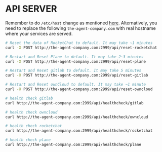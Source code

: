 # API SERVER

Remember to do `/etc/host` change as mentioned [here](../README.md). Alternatively, you need to replace the following
`the-agent-company.com` with real hostname where your services are served.

```bash
# Reset the data of RocketChat to default. It may take ~1 minutes
curl -X POST http://the-agent-company.com:2999/api/reset-rocketchat

# Restart and Reset Plane to default. It may take 2~3 minutes
curl -X POST http://the-agent-company.com:2999/api/reset-plane

# Restart and Reset gitlab to default. It may take 5 minutes
curl -X POST http://the-agent-company.com:2999/api/reset-gitlab

# Restart and Reset ownCloud to default. It may take ~1 minute
curl -X POST http://the-agent-company.com:2999/api/reset-owncloud

# health check gitlab
curl http://the-agent-company.com:2999/api/healthcheck/gitlab

# health check owncloud
curl http://the-agent-company.com:2999/api/healthcheck/owncloud

# health check rocketchat
curl http://the-agent-company.com:2999/api/healthcheck/rocketchat

# health check plane
curl http://the-agent-company.com:2999/api/healthcheck/plane
```

